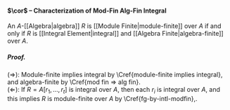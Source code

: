 #### $\cor$ – Characterization of Mod-Fin Alg-Fin Integral
An $A$-[[Algebra|algebra]] $R$ is [[Module Finite|module-finite]] over $A$ if and only if $R$ is [[Integral Element|integral]] and [[Algebra Finite|algebra-finite]] over $A$.

##### *Proof.*
($\Rightarrow$): Module-finite implies integral by \Cref{module-finite implies integral}, and algebra-finite by \Cref{mod fin => alg fin}.	
	($\Leftarrow$): If $R=A[r_1,\dots,r_t]$ is integral over $A$, then each $r_i$ is integral over $A$, and this implies $R$ is module-finite over $A$ by \Cref{fg-by-intl-modfin},.